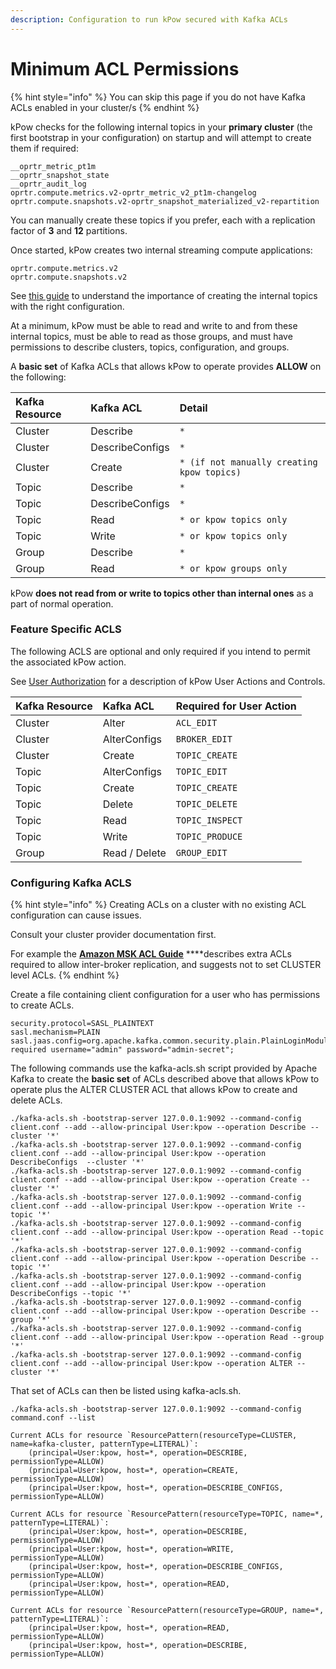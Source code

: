 ```yaml
---
description: Configuration to run kPow secured with Kafka ACLs
---
```


# Minimum ACL Permissions

{% hint style="info" %}
You can skip this page if you do not have Kafka ACLs enabled in your cluster/s
{% endhint %}

kPow checks for the following internal topics in your **primary cluster** \(the first bootstrap in your configuration\) on startup and will attempt to create them if required:

```text
__oprtr_metric_pt1m
__oprtr_snapshot_state
__oprtr_audit_log
oprtr.compute.metrics.v2-oprtr_metric_v2_pt1m-changelog
oprtr.compute.snapshots.v2-oprtr_snapshot_materialized_v2-repartition
```

You can manually create these topics if you prefer, each with a replication factor of **3** and **12** partitions. 

Once started, kPow creates two internal streaming compute applications:

```text
oprtr.compute.metrics.v2
oprtr.compute.snapshots.v2
```

See [this guide](https://docs.confluent.io/platform/current/streams/developer-guide/security.html) to understand the importance of creating the internal topics with the right configuration.

At a minimum, kPow must be able to read and write to and from these internal topics, must be able to read as those groups, and must have permissions to describe clusters, topics, configuration, and groups.

A **basic set** of Kafka ACLs that allows kPow to operate provides **ALLOW** on the following:

| Kafka Resource | Kafka ACL | Detail |
| :--- | :--- | :--- |
| Cluster | Describe | `*` |
| Cluster | DescribeConfigs | `*` |
| Cluster | Create | `* (if not manually creating kpow topics)` |
| Topic | Describe | `*` |
| Topic | DescribeConfigs | `*` |
| Topic | Read | `* or kpow topics only` |
| Topic | Write | `* or kpow topics only` |
| Group | Describe | `*` |
| Group | Read | `* or kpow groups only` |

kPow **does not read from or write to topics other than internal ones** as a part of normal operation.

### Feature Specific ACLS

The following ACLS are optional and only required if you intend to permit the associated kPow action.

See [User Authorization](../authorization/overview.md#user-actions) for a description of kPow User Actions and Controls.

| Kafka Resource | Kafka ACL | Required for User Action |
| :--- | :--- | :--- |
| Cluster | Alter | `ACL_EDIT` |
| Cluster | AlterConfigs | `BROKER_EDIT` |
| Cluster | Create | `TOPIC_CREATE` |
| Topic | AlterConfigs | `TOPIC_EDIT` |
| Topic | Create | `TOPIC_CREATE` |
| Topic | Delete | `TOPIC_DELETE` |
| Topic | Read | `TOPIC_INSPECT` |
| Topic | Write | `TOPIC_PRODUCE` |
| Group | Read / Delete | `GROUP_EDIT` |

### Configuring Kafka ACLS

{% hint style="info" %}
Creating ACLs on a cluster with no existing ACL configuration can cause issues. 

Consult your cluster provider documentation first.

For example the [**Amazon MSK ACL Guide**](https://docs.aws.amazon.com/msk/latest/developerguide/msk-acls.html) ****describes extra ACLs required to allow inter-broker replication, and suggests not to set CLUSTER level ACLs.
{% endhint %}

Create a file containing client configuration for a user who has permissions to create ACLs.

```text
security.protocol=SASL_PLAINTEXT
sasl.mechanism=PLAIN
sasl.jaas.config=org.apache.kafka.common.security.plain.PlainLoginModule required username="admin" password="admin-secret";
```

The following commands use the kafka-acls.sh script provided by Apache Kafka to create the **basic set** of ACLs described above that allows kPow to operate plus the ALTER CLUSTER ACL that allows kPow to create and delete ACLs.

```text
./kafka-acls.sh -bootstrap-server 127.0.0.1:9092 --command-config client.conf --add --allow-principal User:kpow --operation Describe --cluster '*'
./kafka-acls.sh -bootstrap-server 127.0.0.1:9092 --command-config client.conf --add --allow-principal User:kpow --operation DescribeConfigs  --cluster '*'
./kafka-acls.sh -bootstrap-server 127.0.0.1:9092 --command-config client.conf --add --allow-principal User:kpow --operation Create --cluster '*'
./kafka-acls.sh -bootstrap-server 127.0.0.1:9092 --command-config client.conf --add --allow-principal User:kpow --operation Write --topic '*'
./kafka-acls.sh -bootstrap-server 127.0.0.1:9092 --command-config client.conf --add --allow-principal User:kpow --operation Read --topic '*'
./kafka-acls.sh -bootstrap-server 127.0.0.1:9092 --command-config client.conf --add --allow-principal User:kpow --operation Describe --topic '*'
./kafka-acls.sh -bootstrap-server 127.0.0.1:9092 --command-config client.conf --add --allow-principal User:kpow --operation DescribeConfigs --topic '*'
./kafka-acls.sh -bootstrap-server 127.0.0.1:9092 --command-config client.conf --add --allow-principal User:kpow --operation Describe --group '*'
./kafka-acls.sh -bootstrap-server 127.0.0.1:9092 --command-config client.conf --add --allow-principal User:kpow --operation Read --group '*'
./kafka-acls.sh -bootstrap-server 127.0.0.1:9092 --command-config client.conf --add --allow-principal User:kpow --operation ALTER --cluster '*'
```

That set of ACLs can then be listed using kafka-acls.sh.

```text
./kafka-acls.sh -bootstrap-server 127.0.0.1:9092 --command-config command.conf --list

Current ACLs for resource `ResourcePattern(resourceType=CLUSTER, name=kafka-cluster, patternType=LITERAL)`:
 	(principal=User:kpow, host=*, operation=DESCRIBE, permissionType=ALLOW)
	(principal=User:kpow, host=*, operation=CREATE, permissionType=ALLOW)
	(principal=User:kpow, host=*, operation=DESCRIBE_CONFIGS, permissionType=ALLOW)

Current ACLs for resource `ResourcePattern(resourceType=TOPIC, name=*, patternType=LITERAL)`:
 	(principal=User:kpow, host=*, operation=DESCRIBE, permissionType=ALLOW)
	(principal=User:kpow, host=*, operation=WRITE, permissionType=ALLOW)
	(principal=User:kpow, host=*, operation=DESCRIBE_CONFIGS, permissionType=ALLOW)
	(principal=User:kpow, host=*, operation=READ, permissionType=ALLOW)

Current ACLs for resource `ResourcePattern(resourceType=GROUP, name=*, patternType=LITERAL)`:
 	(principal=User:kpow, host=*, operation=READ, permissionType=ALLOW)
	(principal=User:kpow, host=*, operation=DESCRIBE, permissionType=ALLOW)
```


